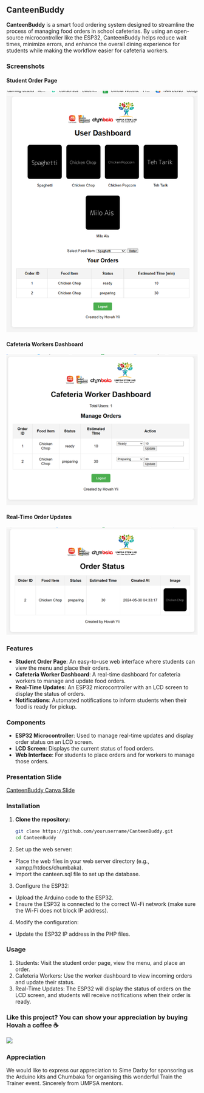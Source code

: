 ## CanteenBuddy

**CanteenBuddy** is a smart food ordering system designed to streamline the process of managing food orders in school cafeterias. By using an open-source microcontroller like the ESP32, CanteenBuddy helps reduce wait times, minimize errors, and enhance the overall dining experience for students while making the workflow easier for cafeteria workers.

### Screenshots

#### Student Order Page
![Student Order Page](screenshots/user-dashboard.png)

#### Cafeteria Workers Dashboard
![Worker Dashboard](screenshots/boss-dashboard.png)

#### Real-Time Order Updates
![Real-Time Order Updates](screenshots/order-status.png)

### Features

- **Student Order Page**: An easy-to-use web interface where students can view the menu and place their orders.
- **Cafeteria Worker Dashboard**: A real-time dashboard for cafeteria workers to manage and update food orders.
- **Real-Time Updates**: An ESP32 microcontroller with an LCD screen to display the status of orders.
- **Notifications**: Automated notifications to inform students when their food is ready for pickup.

### Components

- **ESP32 Microcontroller**: Used to manage real-time updates and display order status on an LCD screen.
- **LCD Screen**: Displays the current status of food orders.
- **Web Interface**: For students to place orders and for workers to manage those orders.

### Presentation Slide
[CanteenBuddy Canva Slide](https://www.canva.com/design/DAGGpEDKla8/Sd8BpAdUfBxiU9I5wILFGg/edit?utm_content=DAGGpEDKla8&utm_campaign=designshare&utm_medium=link2&utm_source=sharebutton)

### Installation

1. **Clone the repository:**
   ```bash
   git clone https://github.com/yourusername/CanteenBuddy.git
   cd CanteenBuddy

2. Set up the web server:
- Place the web files in your web server directory (e.g., xampp/htdocs/chumbaka).
- Import the canteen.sql file to set up the database.

3. Configure the ESP32:
- Upload the Arduino code to the ESP32.
- Ensure the ESP32 is connected to the correct Wi-Fi network (make sure the Wi-Fi does not block IP address).

4. Modify the configuration:
- Update the ESP32 IP address in the PHP files.

### Usage
1. Students: Visit the student order page, view the menu, and place an order.
2. Cafeteria Workers: Use the worker dashboard to view incoming orders and update their status.
3. Real-Time Updates: The ESP32 will display the status of orders on the LCD screen, and students will receive notifications when their order is ready.

### Like this project? You can show your appreciation by buying Hovah a coffee ☕

<a target="_blank" rel="noopener noreferrer" href="https://www.buymeacoffee.com/hovahyii"><img src="https://github.com/appcraftstudio/buymeacoffee/raw/master/Images/snapshot-bmc-button.png" width="300" style="max-width:100%;"></a>

### Appreciation
We would like to express our appreciation to Sime Darby for sponsoring us the Arduino kits and Chumbaka for organising this wonderful Train the Trainer event. Sincerely from  UMPSA mentors.
